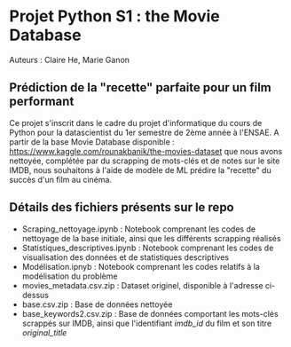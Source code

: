 # Projet Python S1 : the Movie Database
Auteurs : Claire He, Marie Ganon

## Prédiction de la "recette" parfaite pour un film performant

Ce projet s'inscrit dans le cadre du projet d'informatique du cours de Python pour la datascientist du 1er semestre de 2ème année à l'ENSAE. 
A partir de la base Movie Database disponible : https://www.kaggle.com/rounakbanik/the-movies-dataset que nous avons nettoyée, complétée par du scrapping de mots-clés et de notes sur le site IMDB, nous souhaitons à l'aide de modèle de ML prédire la "recette" du succès d'un film au cinéma. 

## Détails des fichiers présents sur le repo

- Scraping_nettoyage.ipynb : Notebook comprenant les codes de nettoyage de la base initiale, ainsi que les différents scrapping réalisés
- Statistiques_descriptives.ipynb : Notebook comprenant les codes de visualisation des données et de statistiques descriptives
- Modélisation.ipnyb : Notebook comprenant les codes relatifs à la modélisation du problème
- movies_metadata.csv.zip : Dataset originel, disponible à l'adresse ci-dessus
- base.csv.zip : Base de données nettoyée
- base_keywords2.csv.zip : Base de données comportant les mots-clés scrappés sur IMDB, ainsi que l'identifiant *imdb_id* du film et son titre *original_title*
